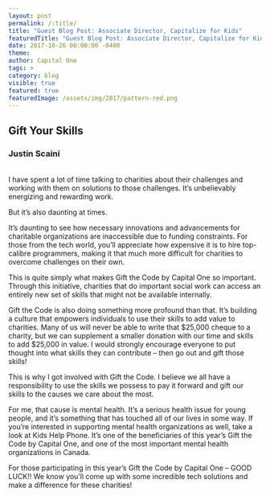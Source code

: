 ```yaml
---
layout: post
permalink: /:title/
title: "Guest Blog Post: Associate Director, Capitalize for Kids"
featuredTitle: "Guest Blog Post: Associate Director, Capitalize for Kids"
date: 2017-10-26 00:00:00 -0400
theme:
author: Capital One
tags: >
category: blog
visible: true
featured: true
featuredImage: /assets/img/2017/pattern-red.png
---
```

## Gift Your Skills										
### Justin Scaini
<br/>
I have spent a lot of time talking to charities about their challenges and working with them on solutions to those challenges. It’s unbelievably energizing and rewarding work.

But it’s also daunting at times.

It’s daunting to see how necessary innovations and advancements for charitable organizations are inaccessible due to funding constraints. For those from the tech world, you’ll appreciate how expensive it is to hire top-calibre programmers, making it that much more difficult for charities to overcome challenges on their own.

This is quite simply what makes Gift the Code by Capital One so important. Through this initiative, charities that do important social work can access an entirely new set of skills that might not be available internally.

Gift the Code is also doing something more profound than that. It’s building a culture that empowers individuals to use their skills to add value to charities. Many of us will never be able to write that $25,000 cheque to a charity, but we can supplement a smaller donation with our time and skills to add $25,000 in value. I would strongly encourage everyone to put thought into what skills they can contribute – then go out and gift those skills!

This is why I got involved with Gift the Code. I believe we all have a responsibility to use the skills we possess to pay it forward and gift our skills to the causes we care about the most. 

For me, that cause is mental health. It’s a serious health issue for young people, and it’s something that has touched all of our lives in some way. If you’re interested in supporting mental health organizations as well, take a look at Kids Help Phone. It’s one of the beneficiaries of this year’s Gift the Code by Capital One, and one of the most important mental health organizations in Canada.

For those participating in this year’s Gift the Code by Capital One – GOOD LUCK!! We know you’ll come up with some incredible tech solutions and make a difference for these charities!